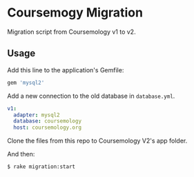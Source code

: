 # Coursemogy Migration
Migration script from Coursemology v1 to v2.

## Usage
Add this line to the application's Gemfile:

```ruby
gem 'mysql2'
```

Add a new connection to the old database in `database.yml`.
```yaml
v1:
  adapter: mysql2
  database: coursemology
  host: coursemology.org
```

Clone the files from this repo to Coursemology V2's app folder.

And then:
```sh
$ rake migration:start
```

